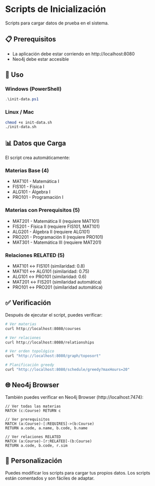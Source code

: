 # Scripts de Inicialización

Scripts para cargar datos de prueba en el sistema.

## 📋 Prerequisitos

- La aplicación debe estar corriendo en http://localhost:8080
- Neo4j debe estar accesible

## 🚀 Uso

### Windows (PowerShell)

```powershell
.\init-data.ps1
```

### Linux / Mac

```bash
chmod +x init-data.sh
./init-data.sh
```

## 📊 Datos que Carga

El script crea automáticamente:

### Materias Base (4)
- MAT101 - Matemática I
- FIS101 - Física I
- ALG101 - Álgebra I
- PRO101 - Programación I

### Materias con Prerequisitos (5)
- MAT201 - Matemática II (requiere MAT101)
- FIS201 - Física II (requiere FIS101, MAT101)
- ALG201 - Álgebra II (requiere ALG101)
- PRO201 - Programación II (requiere PRO101)
- MAT301 - Matemática III (requiere MAT201)

### Relaciones RELATED (5)
- MAT101 ↔ FIS101 (similaridad: 0.8)
- MAT101 ↔ ALG101 (similaridad: 0.75)
- ALG101 ↔ PRO101 (similaridad: 0.6)
- MAT201 ↔ FIS201 (similaridad automática)
- PRO101 ↔ PRO201 (similaridad automática)

## ✅ Verificación

Después de ejecutar el script, puedes verificar:

```bash
# Ver materias
curl http://localhost:8080/courses

# Ver relaciones
curl http://localhost:8080/relationships

# Ver orden topológico
curl "http://localhost:8080/graph/toposort"

# Planificación greedy
curl "http://localhost:8080/schedule/greedy?maxHours=20"
```

## 🌐 Neo4j Browser

También puedes verificar en Neo4j Browser (http://localhost:7474):

```cypher
// Ver todas las materias
MATCH (c:Course) RETURN c

// Ver prerequisitos
MATCH (a:Course)-[:REQUIRES]->(b:Course) 
RETURN a.code, a.name, b.code, b.name

// Ver relaciones RELATED
MATCH (a:Course)-[r:RELATED]-(b:Course) 
RETURN a.code, b.code, r.sim
```

## 🔧 Personalización

Puedes modificar los scripts para cargar tus propios datos. Los scripts están comentados y son fáciles de adaptar.

